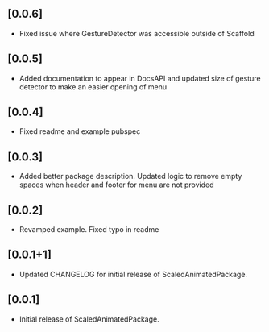 ## [0.0.6]

* Fixed issue where GestureDetector was accessible outside of Scaffold

## [0.0.5]

* Added documentation to appear in DocsAPI and updated size of gesture detector to make an easier opening of menu

## [0.0.4]

* Fixed readme and example pubspec

## [0.0.3]

* Added better package description. Updated logic to remove empty spaces when header and footer for menu are not provided

## [0.0.2]

* Revamped example. Fixed typo in readme

## [0.0.1+1]

* Updated CHANGELOG for initial release of ScaledAnimatedPackage.

## [0.0.1]

* Initial release of ScaledAnimatedPackage.
